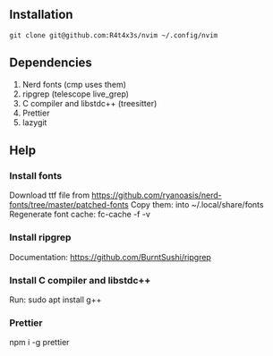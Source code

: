 ## Installation
`git clone git@github.com:R4t4x3s/nvim ~/.config/nvim`

## Dependencies
1. Nerd fonts   (cmp uses them)
2. ripgrep      (telescope live_grep)
3. C compiler and libstdc++ (treesitter)
4. Prettier
5. lazygit
 
## Help
### Install fonts
Download ttf file from https://github.com/ryanoasis/nerd-fonts/tree/master/patched-fonts
Copy them: into ~/.local/share/fonts
Regenerate font cache: fc-cache -f -v
### Install ripgrep
Documentation: https://github.com/BurntSushi/ripgrep
### Install C compiler and libstdc++
Run: sudo apt install g++
### Prettier
npm i -g prettier
